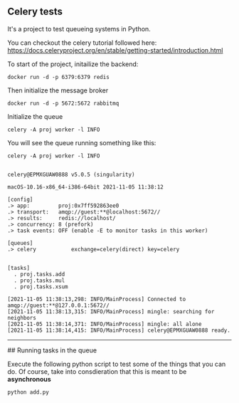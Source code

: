 
## Celery tests

It's a project to test queueing systems in Python. 

You can checkout the celery tutorial followed here: https://docs.celeryproject.org/en/stable/getting-started/introduction.html


To start of the project, initailize the backend:

```
docker run -d -p 6379:6379 redis
```

Then initialize the message broker
```
docker run -d -p 5672:5672 rabbitmq
```

Initialize the queue
```
celery -A proj worker -l INFO
```

You will see the queue running something like this:

```
celery -A proj worker -l INFO


celery@EPMXGUAW0888 v5.0.5 (singularity)

macOS-10.16-x86_64-i386-64bit 2021-11-05 11:38:12

[config]
.> app:         proj:0x7ff592863ee0
.> transport:   amqp://guest:**@localhost:5672//
.> results:     redis://localhost/
.> concurrency: 8 (prefork)
.> task events: OFF (enable -E to monitor tasks in this worker)

[queues]
.> celery           exchange=celery(direct) key=celery


[tasks]
  . proj.tasks.add
  . proj.tasks.mul
  . proj.tasks.xsum

[2021-11-05 11:38:13,298: INFO/MainProcess] Connected to amqp://guest:**@127.0.0.1:5672//
[2021-11-05 11:38:13,315: INFO/MainProcess] mingle: searching for neighbors
[2021-11-05 11:38:14,371: INFO/MainProcess] mingle: all alone
[2021-11-05 11:38:14,415: INFO/MainProcess] celery@EPMXGUAW0888 ready.
```

---

## Running tasks in the queue

Execute the following python script to test some of the things that you can do.
Of course, take into consdieration that this is meant to be **asynchronous**

```
python add.py
```
